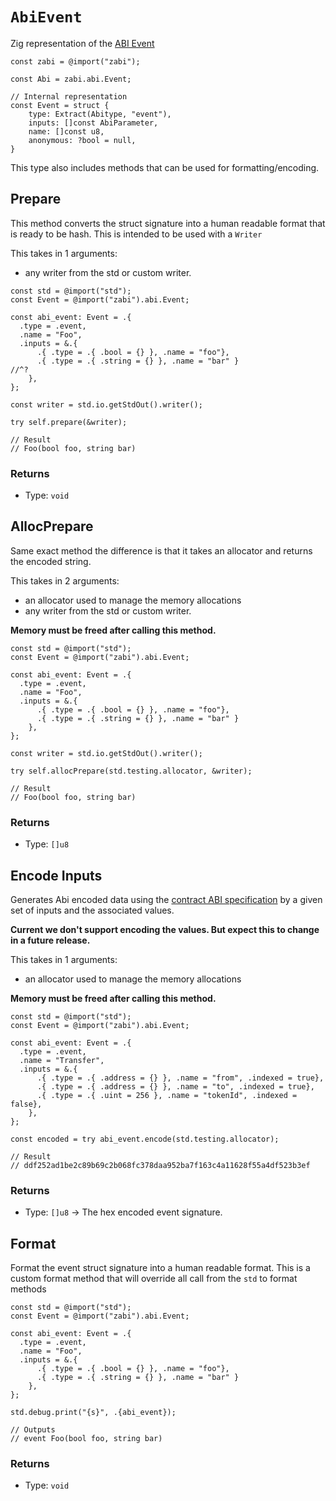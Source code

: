 # `AbiEvent` 

Zig representation of the [ABI Event](https://docs.soliditylang.org/en/latest/abi-spec.html#json)

```zig
const zabi = @import("zabi");

const Abi = zabi.abi.Event;

// Internal representation
const Event = struct {
    type: Extract(Abitype, "event"),
    inputs: []const AbiParameter,
    name: []const u8,
    anonymous: ?bool = null,
}
```

This type also includes methods that can be used for formatting/encoding.

## Prepare

This method converts the struct signature into a human readable format that is ready to be hash. This is intended to be used with a `Writer`

This takes in 1 arguments:

- any writer from the std or custom writer.

```zig
const std = @import("std");
const Event = @import("zabi").abi.Event;

const abi_event: Event = .{
  .type = .event, 
  .name = "Foo", 
  .inputs = &.{
      .{ .type = .{ .bool = {} }, .name = "foo"}, 
      .{ .type = .{ .string = {} }, .name = "bar" } 
//^?
    },
};

const writer = std.io.getStdOut().writer();

try self.prepare(&writer);

// Result
// Foo(bool foo, string bar)
```

### Returns

- Type: `void`

## AllocPrepare

Same exact method the difference is that it takes an allocator and returns the encoded string.

This takes in 2 arguments:

- an allocator used to manage the memory allocations
- any writer from the std or custom writer.

**Memory must be freed after calling this method.**

```zig
const std = @import("std");
const Event = @import("zabi").abi.Event;

const abi_event: Event = .{
  .type = .event, 
  .name = "Foo", 
  .inputs = &.{
      .{ .type = .{ .bool = {} }, .name = "foo"}, 
      .{ .type = .{ .string = {} }, .name = "bar" } 
    },
};

const writer = std.io.getStdOut().writer();

try self.allocPrepare(std.testing.allocator, &writer);

// Result
// Foo(bool foo, string bar)
```

### Returns

- Type: `[]u8`

## Encode Inputs

Generates Abi encoded data using the [contract ABI specification](https://docs.soliditylang.org/en/latest/abi-spec.html#json) by a given set of inputs and the associated values.

**Current we don't support encoding the values. But expect this to change in a future release.**

This takes in 1 arguments:

- an allocator used to manage the memory allocations

**Memory must be freed after calling this method.**

```zig
const std = @import("std");
const Event = @import("zabi").abi.Event;

const abi_event: Event = .{
  .type = .event, 
  .name = "Transfer", 
  .inputs = &.{
      .{ .type = .{ .address = {} }, .name = "from", .indexed = true}, 
      .{ .type = .{ .address = {} }, .name = "to", .indexed = true},
      .{ .type = .{ .uint = 256 }, .name = "tokenId", .indexed = false},
    },
};

const encoded = try abi_event.encode(std.testing.allocator);

// Result
// ddf252ad1be2c89b69c2b068fc378daa952ba7f163c4a11628f55a4df523b3ef
```

### Returns

- Type: `[]u8` -> The hex encoded event signature.

## Format

Format the event struct signature into a human readable format.
This is a custom format method that will override all call from the `std` to format methods

```zig
const std = @import("std");
const Event = @import("zabi").abi.Event;

const abi_event: Event = .{
  .type = .event, 
  .name = "Foo", 
  .inputs = &.{
      .{ .type = .{ .bool = {} }, .name = "foo"}, 
      .{ .type = .{ .string = {} }, .name = "bar" } 
    },
};

std.debug.print("{s}", .{abi_event});

// Outputs
// event Foo(bool foo, string bar)
```

### Returns

- Type: `void`
